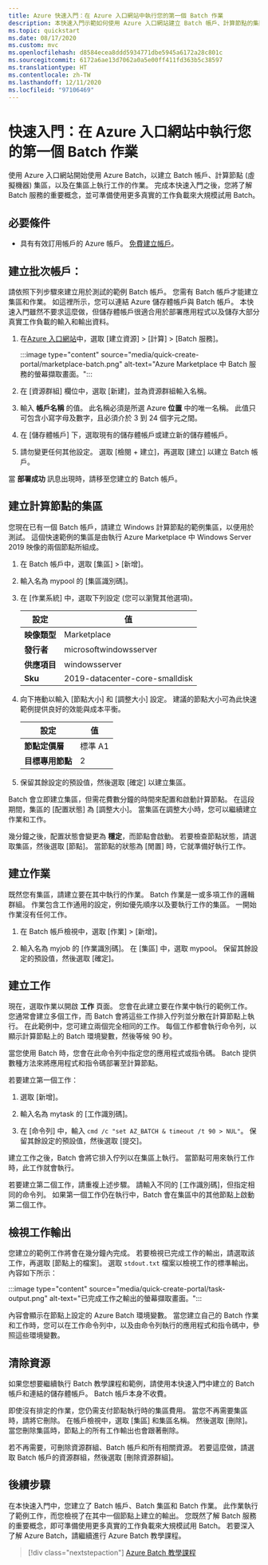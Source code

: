 ```yaml
---
title: Azure 快速入門：在 Azure 入口網站中執行您的第一個 Batch 作業
description: 本快速入門示範如何使用 Azure 入口網站建立 Batch 帳戶、計算節點的集區，以及在集區上執行基本工作的作業。
ms.topic: quickstart
ms.date: 08/17/2020
ms.custom: mvc
ms.openlocfilehash: d8584ecea8ddd5934771dbe5945a6172a28c801c
ms.sourcegitcommit: 6172a6ae13d7062a0a5e00ff411fd363b5c38597
ms.translationtype: HT
ms.contentlocale: zh-TW
ms.lasthandoff: 12/11/2020
ms.locfileid: "97106469"
---
```

# <a name="quickstart-run-your-first-batch-job-in-the-azure-portal"></a>快速入門：在 Azure 入口網站中執行您的第一個 Batch 作業

使用 Azure 入口網站開始使用 Azure Batch，以建立 Batch 帳戶、計算節點 (虛擬機器) 集區，以及在集區上執行工作的作業。 完成本快速入門之後，您將了解 Batch 服務的重要概念，並可準備使用更多真實的工作負載來大規模試用 Batch。

## <a name="prerequisites"></a>必要條件

- 具有有效訂用帳戶的 Azure 帳戶。 [免費建立帳戶](https://azure.microsoft.com/free/?WT.mc_id=A261C142F)。

## <a name="create-a-batch-account"></a>建立批次帳戶：

請依照下列步驟來建立用於測試的範例 Batch 帳戶。 您需有 Batch 帳戶才能建立集區和作業。 如這裡所示，您可以連結 Azure 儲存體帳戶與 Batch 帳戶。 本快速入門雖然不要求這麼做，但儲存體帳戶很適合用於部署應用程式以及儲存大部分真實工作負載的輸入和輸出資料。

1. 在[Azure 入口網站](https://portal.azure.com)中，選取 [建立資源] > [計算] > [Batch 服務]。 

   :::image type="content" source="media/quick-create-portal/marketplace-batch.png" alt-text="Azure Marketplace 中 Batch 服務的螢幕擷取畫面。":::

1. 在 [資源群組] 欄位中，選取 [新建]，並為資源群組輸入名稱。

1. 輸入 **帳戶名稱** 的值。 此名稱必須是所選 Azure **位置** 中的唯一名稱。 此值只可包含小寫字母及數字，且必須介於 3 到 24 個字元之間。

1. 在 [儲存體帳戶] 下，選取現有的儲存體帳戶或建立新的儲存體帳戶。

1. 請勿變更任何其他設定。 選取 [檢閱 + 建立]，再選取 [建立] 以建立 Batch 帳戶。

當 **部署成功** 訊息出現時，請移至您建立的 Batch 帳戶。

## <a name="create-a-pool-of-compute-nodes"></a>建立計算節點的集區

您現在已有一個 Batch 帳戶，請建立 Windows 計算節點的範例集區，以便用於測試。 這個快速範例的集區是由執行 Azure Marketplace 中 Windows Server 2019 映像的兩個節點所組成。

1. 在 Batch 帳戶中，選取 [集區] > [新增]。

1. 輸入名為 mypool 的 [集區識別碼]。

1. 在 [作業系統] 中，選取下列設定 (您可以瀏覽其他選項)。
  
   |設定  |值  |
   |---------|---------|
   |**映像類型**|Marketplace|
   |**發行者**     |microsoftwindowsserver|
   |**供應項目**     |windowsserver|
   |**Sku**     |2019-datacenter-core-smalldisk|

1. 向下捲動以輸入 [節點大小] 和 [調整大小] 設定。 建議的節點大小可為此快速範例提供良好的效能與成本平衡。
  
   |設定  |值  |
   |---------|---------|
   |**節點定價層**     |標準 A1|
   |**目標專用節點**     |2|

1. 保留其餘設定的預設值，然後選取 [確定] 以建立集區。

Batch 會立即建立集區，但需花費數分鐘的時間來配置和啟動計算節點。 在這段期間，集區的 [配置狀態] 為 [調整大小]。 當集區在調整大小時，您可以繼續建立作業和工作。

幾分鐘之後，配置狀態會變更為 **穩定**，而節點會啟動。 若要檢查節點狀態，請選取集區，然後選取 [節點]。 當節點的狀態為 [閒置] 時，它就準備好執行工作。

## <a name="create-a-job"></a>建立作業

既然您有集區，請建立要在其中執行的作業。 Batch 作業是一或多項工作的邏輯群組。 作業包含工作通用的設定，例如優先順序以及要執行工作的集區。 一開始作業沒有任何工作。

1. 在 Batch 帳戶檢視中，選取 [作業] > [新增]。

1. 輸入名為 myjob 的 [作業識別碼]。 在 [集區] 中，選取 mypool。 保留其餘設定的預設值，然後選取 [確定]。

## <a name="create-tasks"></a>建立工作

現在，選取作業以開啟 **工作** 頁面。 您會在此建立要在作業中執行的範例工作。 您通常會建立多個工作，而 Batch 會將這些工作排入佇列並分散在計算節點上執行。 在此範例中，您可建立兩個完全相同的工作。 每個工作都會執行命令列，以顯示計算節點上的 Batch 環境變數，然後等候 90 秒。

當您使用 Batch 時，您會在此命令列中指定您的應用程式或指令碼。 Batch 提供數種方法來將應用程式和指令碼部署至計算節點。

若要建立第一個工作：

1. 選取 [新增]。

1. 輸入名為 mytask 的 [工作識別碼]。

1. 在 [命令列] 中，輸入 `cmd /c "set AZ_BATCH & timeout /t 90 > NUL"`。 保留其餘設定的預設值，然後選取 [提交]。

建立工作之後，Batch 會將它排入佇列以在集區上執行。 當節點可用來執行工作時，此工作就會執行。

若要建立第二個工作，請重複上述步驟。 請輸入不同的 [工作識別碼]，但指定相同的命令列。 如果第一個工作仍在執行中，Batch 會在集區中的其他節點上啟動第二個工作。

## <a name="view-task-output"></a>檢視工作輸出

您建立的範例工作將會在幾分鐘內完成。 若要檢視已完成工作的輸出，請選取該工作，再選取 [節點上的檔案]。 選取 `stdout.txt` 檔案以檢視工作的標準輸出。 內容如下所示：

:::image type="content" source="media/quick-create-portal/task-output.png" alt-text="已完成工作之輸出的螢幕擷取畫面。":::

內容會顯示在節點上設定的 Azure Batch 環境變數。 當您建立自己的 Batch 作業和工作時，您可以在工作命令列中，以及由命令列執行的應用程式和指令碼中，參照這些環境變數。

## <a name="clean-up-resources"></a>清除資源

如果您想要繼續執行 Batch 教學課程和範例，請使用本快速入門中建立的 Batch 帳戶和連結的儲存體帳戶。 Batch 帳戶本身不收費。

即使沒有排定的作業，您仍需支付節點執行時的集區費用。 當您不再需要集區時，請將它刪除。 在帳戶檢視中，選取 [集區] 和集區名稱。 然後選取 [刪除]。  當您刪除集區時，節點上的所有工作輸出也會跟著刪除。

若不再需要，可刪除資源群組、Batch 帳戶和所有相關資源。 若要這麼做，請選取 Batch 帳戶的資源群組，然後選取 [刪除資源群組]。

## <a name="next-steps"></a>後續步驟

在本快速入門中，您建立了 Batch 帳戶、Batch 集區和 Batch 作業。 此作業執行了範例工作，而您檢視了在其中一個節點上建立的輸出。 您既然了解 Batch 服務的重要概念，即可準備使用更多真實的工作負載來大規模試用 Batch。 若要深入了解 Azure Batch，請繼續進行 Azure Batch 教學課程。

> [!div class="nextstepaction"]
> [Azure Batch 教學課程](./tutorial-parallel-dotnet.md)
